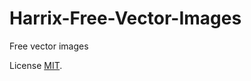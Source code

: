 # Harrix-Free-Vector-Images
Free vector images

License [MIT](https://github.com/Harrix/Harrix-Free-Vector-Images/blob/master/LICENSE.md).
